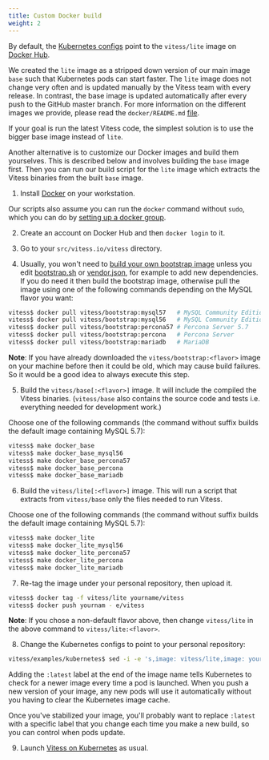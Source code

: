 ```yaml
---
title: Custom Docker build
weight: 2
---
```


By default, the [Kubernetes configs](https://github.com/vitessio/vitess/tree/master/examples/kubernetes) point to the `vitess/lite` image on [Docker Hub](https://hub.docker.com/u/vitess/).

We created the `lite` image as a stripped down version of our main image `base` such that Kubernetes pods can start faster. The `lite` image does not change very often and is updated manually by the Vitess team with every release. In contrast, the base image is updated automatically after every push to the GitHub master branch. For more information on the different images we provide, please read the `docker/README.md` [file](https://github.com/vitessio/vitess/tree/master/docker).

If your goal is run the latest Vitess code, the simplest solution is to use the bigger base image instead of `lite`.

Another alternative is to customize our Docker images and build them yourselves. This is described below and involves building the `base` image first. Then you can run our build script for the `lite` image which extracts the Vitess binaries from the built `base` image.

1. Install [Docker](https://www.docker.com/) on your workstation.

  Our scripts also assume you can run the `docker` command without `sudo`, which you can do by [setting up a docker group](https://docs.docker.com/engine/installation/linux/ubuntulinux/#create-a-docker-group).

2. Create an account on Docker Hub and then `docker login` to it.

3. Go to your `src/vitess.io/vitess` directory.

4. Usually, you won't need to [build your own bootstrap image](https://github.com/vitessio/vitess/blob/master/docker/bootstrap/README.md) unless you edit [bootstrap.sh](https://github.com/vitessio/vitess/blob/master/bootstrap.sh) or [vendor.json](https://github.com/vitessio/vitess/blob/master/vendor/vendor.json), for example to add new dependencies. If you do need it then build the bootstrap image, otherwise pull the image using one of the following commands depending on the MySQL flavor you want:

``` sh
vitess$ docker pull vitess/bootstrap:mysql57   # MySQL Community Edition 5.7
vitess$ docker pull vitess/bootstrap:mysql56   # MySQL Community Edition 5.6
vitess$ docker pull vitess/bootstrap:percona57 # Percona Server 5.7
vitess$ docker pull vitess/bootstrap:percona   # Percona Server
vitess$ docker pull vitess/bootstrap:mariadb   # MariaDB
```
  **Note**: If you have already downloaded the `vitess/bootstrap:<flavor>` image on your machine before then it could be old, which may cause build failures. So it would be a good idea to always execute this step.

5. Build the `vitess/base[:<flavor>]` image. It will include the compiled the Vitess binaries. (`vitess/base` also contains the source code and tests i.e. everything needed for development work.)

  Choose one of the following commands (the command without suffix builds the default image containing MySQL 5.7):

``` sh
vitess$ make docker_base
vitess$ make docker_base_mysql56
vitess$ make docker_base_percona57
vitess$ make docker_base_percona
vitess$ make docker_base_mariadb
```

6. Build the `vitess/lite[:<flavor>]` image. This will run a script that extracts from `vitess/base` only the files needed to run Vitess.

  Choose one of the following commands (the command without suffix builds the default image containing MySQL 5.7):

``` sh
vitess$ make docker_lite
vitess$ make docker_lite_mysql56
vitess$ make docker_lite_percona57
vitess$ make docker_lite_percona
vitess$ make docker_lite_mariadb
```

7. Re-tag the image under your personal repository, then upload it.

``` sh
vitess$ docker tag -f vitess/lite yourname/vitess
vitess$ docker push yournam - e/vitess
```
  **Note**: If you chose a non-default flavor above, then change `vitess/lite` in the above command to `vitess/lite:<flavor>`.

8. Change the Kubernetes configs to point to your personal repository:

``` sh
vitess/examples/kubernetes$ sed -i -e 's,image: vitess/lite,image: yourname/vitess:latest,' *.yaml
```

  Adding the `:latest` label at the end of the image name tells Kubernetes to check for a newer image every time a pod is launched. When you push a new version of your image, any new pods will use it automatically without you having to clear the Kubernetes image cache.

  Once you've stabilized your image, you'll probably want to replace `:latest` with a specific label that you change each time you make a new build, so you can control when pods update.

9. Launch [Vitess on Kubernetes](https://vitess.io/getting-started/ ) as usual.
